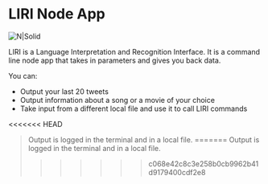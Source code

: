 # LIRI Node App

![N|Solid](http://www.macessence.com/wp-content/uploads/2016/11/siri_full.jpeg)

LIRI is a Language Interpretation and Recognition Interface. It is a command line node app that takes in parameters and gives you back data.

You can:
  - Output your last 20 tweets
  - Output information about a song or a movie of your choice
  - Take input from a different local file and use it to call LIRI commands
 
<<<<<<< HEAD
> Output is logged in the terminal and in a local file.
=======
> Output is logged in the terminal and in a local file.
>>>>>>> c068e42c8c3e258b0cb9962b41d9179400cdf2e8
